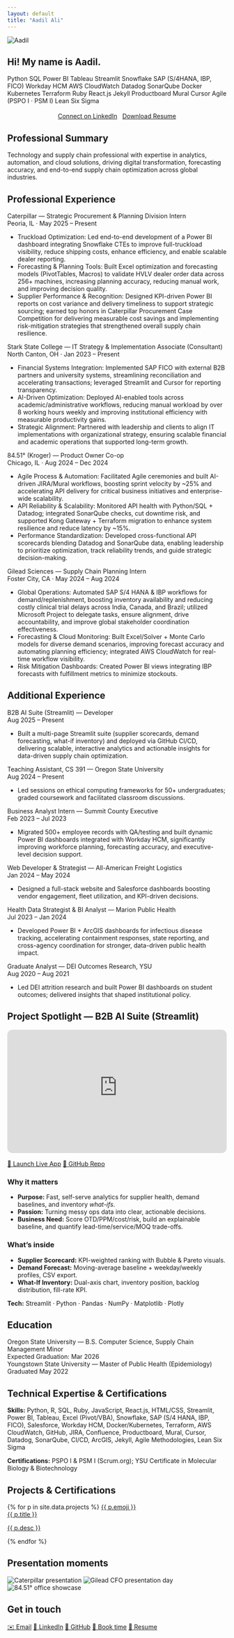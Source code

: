 ```yaml
---
layout: default
title: "Aadil Ali"
---
```


<section class="hero">
  <img src="{{ '/assets/profile.jpg' | relative_url }}" class="avatar" alt="Aadil">
  <h1>Hi! My name is Aadil.</h1>
  <p class="sublede" data-typer data-text="I build scalable ops through digital transformation, AI integration, and strategy. Scroll to learn more."></p>

  <div class="chips" style="justify-content:center;margin-top:16px; flex-wrap:wrap; gap:8px;">
    <span class="chip">Python</span>
    <span class="chip">SQL</span>
    <span class="chip">Power BI</span>
    <span class="chip">Tableau</span>
    <span class="chip">Streamlit</span>
    <span class="chip">Snowflake</span>
    <span class="chip">SAP (S/4HANA, IBP, FICO)</span>
    <span class="chip">Workday HCM</span>
    <span class="chip">AWS CloudWatch</span>
    <span class="chip">Datadog</span>
    <span class="chip">SonarQube</span>
    <span class="chip">Docker</span>
    <span class="chip">Kubernetes</span>
    <span class="chip">Terraform</span>
    <span class="chip">Ruby</span>
    <span class="chip">React.js</span>
    <span class="chip">Jekyll</span>
    <span class="chip">Productboard</span>
    <span class="chip">Mural</span>
    <span class="chip">Cursor</span>
    <span class="chip">Agile (PSPO I · PSM I)</span>
    <span class="chip">Lean Six Sigma</span>
  </div>

  <div class="cta-row" style="margin-top:18px; display:flex; gap:12px; justify-content:center; flex-wrap:wrap;">
    <a class="btn-cta" href="{{ site.linkedin }}" target="_blank" rel="noopener">Connect on LinkedIn</a>
    <a class="btn-ghost" href="{{ site.resume_url }}" target="_blank" rel="noopener">Download Resume</a>
  </div>
</section>

<section id="summary" class="reveal">
  <h2 class="h-section">Professional Summary</h2>
  <p>
    Technology and supply chain professional with expertise in analytics, automation, and cloud solutions, driving digital transformation,
    forecasting accuracy, and end-to-end supply chain optimization across global industries.
  </p>
</section>

<section id="experience" class="reveal">
  <h2 class="h-section">Professional Experience</h2>

  <div class="node">
    <div class="title">Caterpillar — Strategic Procurement & Planning Division Intern</div>
    <div class="meta">Peoria, IL · May 2025 – Present</div>
    <ul>
      <li>Truckload Optimization: Led end-to-end development of a Power BI dashboard integrating Snowflake CTEs to improve full-truckload visibility, reduce shipping costs, enhance efficiency, and enable scalable dealer reporting.</li>
      <li>Forecasting &amp; Planning Tools: Built Excel optimization and forecasting models (PivotTables, Macros) to validate HVLV dealer order data across 256+ machines, increasing planning accuracy, reducing manual work, and improving decision quality.</li>
      <li>Supplier Performance &amp; Recognition: Designed KPI-driven Power BI reports on cost variance and delivery timeliness to support strategic sourcing; earned top honors in Caterpillar Procurement Case Competition for delivering measurable cost savings and implementing risk-mitigation strategies that strengthened overall supply chain resilience.</li>
    </ul>
  </div>

  <div class="node">
    <div class="title">Stark State College — IT Strategy &amp; Implementation Associate (Consultant)</div>
    <div class="meta">North Canton, OH · Jan 2023 – Present</div>
    <ul>
      <li>Financial Systems Integration: Implemented SAP FICO with external B2B partners and university systems, streamlining reconciliation and accelerating transactions; leveraged Streamlit and Cursor for reporting transparency.</li>
      <li>AI-Driven Optimization: Deployed AI-enabled tools across academic/administrative workflows, reducing manual workload by over 8 working hours weekly and improving institutional efficiency with measurable productivity gains.</li>
      <li>Strategic Alignment: Partnered with leadership and clients to align IT implementations with organizational strategy, ensuring scalable financial and academic operations that supported long-term growth.</li>
    </ul>
  </div>

  <div class="node">
    <div class="title">84.51° (Kroger) — Product Owner Co-op</div>
    <div class="meta">Chicago, IL · Aug 2024 – Dec 2024</div>
    <ul>
      <li>Agile Process &amp; Automation: Facilitated Agile ceremonies and built AI-driven JIRA/Mural workflows, boosting sprint velocity by ~25% and accelerating API delivery for critical business initiatives and enterprise-wide scalability.</li>
      <li>API Reliability &amp; Scalability: Monitored API health with Python/SQL + Datadog; integrated SonarQube checks, cut downtime risk, and supported Kong Gateway + Terraform migration to enhance system resilience and reduce latency by ~15%.</li>
      <li>Performance Standardization: Developed cross-functional API scorecards blending Datadog and SonarQube data, enabling leadership to prioritize optimization, track reliability trends, and guide strategic decision-making.</li>
    </ul>
  </div>

  <div class="node">
    <div class="title">Gilead Sciences — Supply Chain Planning Intern</div>
    <div class="meta">Foster City, CA · May 2024 – Aug 2024</div>
    <ul>
      <li>Global Operations: Automated SAP S/4 HANA &amp; IBP workflows for demand/replenishment, boosting inventory availability and reducing costly clinical trial delays across India, Canada, and Brazil; utilized Microsoft Project to delegate tasks, ensure alignment, drive accountability, and improve global stakeholder coordination effectiveness.</li>
      <li>Forecasting &amp; Cloud Monitoring: Built Excel/Solver + Monte Carlo models for diverse demand scenarios, improving forecast accuracy and automating planning efficiency; integrated AWS CloudWatch for real-time workflow visibility.</li>
      <li>Risk Mitigation Dashboards: Created Power BI views integrating IBP forecasts with fulfillment metrics to minimize stockouts.</li>
    </ul>
  </div>
</section>

<section id="additional-experience" class="reveal">
  <h2 class="h-section">Additional Experience</h2>

  <div class="node">
    <div class="title">B2B AI Suite (Streamlit) — Developer</div>
    <div class="meta">Aug 2025 – Present</div>
    <ul>
      <li>Built a multi-page Streamlit suite (supplier scorecards, demand forecasting, what-if inventory) and deployed via GitHub CI/CD, delivering scalable, interactive analytics and actionable insights for data-driven supply chain optimization.</li>
    </ul>
  </div>

  <div class="node">
    <div class="title">Teaching Assistant, CS 391 — Oregon State University</div>
    <div class="meta">Aug 2024 – Present</div>
    <ul>
      <li>Led sessions on ethical computing frameworks for 50+ undergraduates; graded coursework and facilitated classroom discussions.</li>
    </ul>
  </div>

  <div class="node">
    <div class="title">Business Analyst Intern — Summit County Executive</div>
    <div class="meta">Feb 2023 – Jul 2023</div>
    <ul>
      <li>Migrated 500+ employee records with QA/testing and built dynamic Power BI dashboards integrated with Workday HCM, significantly improving workforce planning, forecasting accuracy, and executive-level decision support.</li>
    </ul>
  </div>

  <div class="node">
    <div class="title">Web Developer &amp; Strategist — All-American Freight Logistics</div>
    <div class="meta">Jan 2024 – May 2024</div>
    <ul>
      <li>Designed a full-stack website and Salesforce dashboards boosting vendor engagement, fleet utilization, and KPI-driven decisions.</li>
    </ul>
  </div>

  <div class="node">
    <div class="title">Health Data Strategist &amp; BI Analyst — Marion Public Health</div>
    <div class="meta">Jul 2023 – Jan 2024</div>
    <ul>
      <li>Developed Power BI + ArcGIS dashboards for infectious disease tracking, accelerating containment responses, state reporting, and cross-agency coordination for stronger, data-driven public health impact.</li>
    </ul>
  </div>

  <div class="node">
    <div class="title">Graduate Analyst — DEI Outcomes Research, YSU</div>
    <div class="meta">Aug 2020 – Aug 2021</div>
    <ul>
      <li>Led DEI attrition research and built Power BI dashboards on student outcomes; delivered insights that shaped institutional policy.</li>
    </ul>
  </div>
</section>

<!-- === Project Spotlight — B2B AI Suite (Streamlit) === -->
<section id="b2b-ai-suite" class="reveal">
  <h2 class="h-section">Project Spotlight — B2B AI Suite (Streamlit)</h2>

  <!-- Video demo -->
  <div style="position:relative;padding-bottom:56.25%;height:0;overflow:hidden;border-radius:12px;margin-bottom:16px;">
    <iframe
      src="https://www.youtube-nocookie.com/embed/d2lkvZj_UXg"
      title="B2B AI Suite — Live Demo"
      style="position:absolute;top:0;left:0;width:100%;height:100%;border:0;"
      allow="accelerometer; autoplay; clipboard-write; encrypted-media; gyroscope; picture-in-picture; web-share"
      allowfullscreen></iframe>
  </div>

  <div class="chips" style="gap:8px;margin-bottom:10px;">
    <a class="chip" href="https://aaadil777-b2b-ai-suite.streamlit.app" target="_blank" rel="noopener">🚀 Launch Live App</a>
    <a class="chip" href="https://github.com/aaadil777/b2b_ai_streamlit_suite" target="_blank" rel="noopener">🐙 GitHub Repo</a>
  </div>

  <div class="card" style="margin-top:8px;">
    <h3>Why it matters</h3>
    <ul>
      <li><strong>Purpose:</strong> Fast, self-serve analytics for supplier health, demand baselines, and inventory <em>what-ifs</em>.</li>
      <li><strong>Passion:</strong> Turning messy ops data into clear, actionable decisions.</li>
      <li><strong>Business Need:</strong> Score OTD/PPM/cost/risk, build an explainable baseline, and quantify lead-time/service/MOQ trade-offs.</li>
    </ul>
  </div>

  <div class="card" style="margin-top:12px;">
    <h3>What’s inside</h3>
    <ul>
      <li><strong>Supplier Scorecard:</strong> KPI-weighted ranking with Bubble & Pareto visuals.</li>
      <li><strong>Demand Forecast:</strong> Moving-average baseline + weekday/weekly profiles, CSV export.</li>
      <li><strong>What-If Inventory:</strong> Dual-axis chart, inventory position, backlog distribution, fill-rate KPI.</li>
    </ul>
    <p><strong>Tech:</strong> Streamlit · Python · Pandas · NumPy · Matplotlib · Plotly</p>
  </div>
</section>

<section id="education" class="reveal">
  <h2 class="h-section">Education</h2>
  <div class="node">
    <div class="title">Oregon State University — B.S. Computer Science, Supply Chain Management Minor</div>
    <div class="meta">Expected Graduation: Mar 2026</div>
  </div>
  <div class="node">
    <div class="title">Youngstown State University — Master of Public Health (Epidemiology)</div>
    <div class="meta">Graduated May 2022</div>
  </div>
</section>

<section id="expertise" class="reveal">
  <h2 class="h-section">Technical Expertise &amp; Certifications</h2>
  <p><strong>Skills:</strong> Python, R, SQL, Ruby, JavaScript, React.js, HTML/CSS, Streamlit, Power BI, Tableau, Excel (Pivot/VBA), Snowflake, SAP (S/4 HANA, IBP, FICO), Salesforce, Workday HCM, Docker/Kubernetes, Terraform, AWS CloudWatch, GitHub, JIRA, Confluence, Productboard, Mural, Cursor, Datadog, SonarQube, CI/CD, ArcGIS, Jekyll, Agile Methodologies, Lean Six Sigma</p>
  <p><strong>Certifications:</strong> PSPO I &amp; PSM I (Scrum.org); YSU Certificate in Molecular Biology &amp; Biotechnology</p>
</section>

<section id="portfolio" class="reveal">
  <h2 class="h-section">Projects &amp; Certifications</h2>

  <!-- Mini case-study cards: challenge → action → result (uses your _data/projects.yml) -->
  <div class="proj-grid">
    {% for p in site.data.projects %}
      <a class="proj-card" href="{{ p.url }}" target="_blank" rel="noopener" data-img="{{ p.image | relative_url }}">
        <span class="proj-icon" aria-hidden="true">{{ p.emoji }}</span>
        <div class="proj-meta">
          <div class="proj-title">{{ p.title }}</div>
          <p class="proj-desc">{{ p.desc }}</p>
        </div>
      </a>
    {% endfor %}
  </div>

  <!-- Hover preview container (JS fills this) -->
  <div class="hover-preview" aria-hidden="true"><img alt=""></div>
</section>

<section id="gallery" class="reveal">
  <h2 class="h-section">Presentation moments</h2>
  <div class="gallery">
    <img src="{{ '/assets/present-cat.jpg' | relative_url }}" alt="Caterpillar presentation">
    <img src="{{ '/assets/present-gilead.jpg' | relative_url }}" alt="Gilead CFO presentation day">
    <img src="{{ '/assets/present-8451.jpg' | relative_url }}" alt="84.51° office showcase">
  </div>
</section>

<section id="contact" class="reveal">
  <h2 class="h-section">Get in touch</h2>
  <div class="chips">
    <a class="chip" href="mailto:{{ site.email }}" aria-label="Email">✉️ Email</a>
    <a class="chip" href="{{ site.linkedin }}" target="_blank" rel="noopener" aria-label="LinkedIn">🔗 LinkedIn</a>
    <a class="chip" href="{{ site.github }}" target="_blank" rel="noopener" aria-label="GitHub">🐙 GitHub</a>
    <a class="chip" href="{{ site.calendar }}" target="_blank" rel="noopener" aria-label="Book time">📅 Book time</a>
    <a class="chip" href="{{ site.resume_url }}" target="_blank" rel="noopener" aria-label="Resume PDF">📄 Resume</a>
  </div>
</section>
